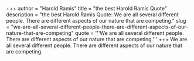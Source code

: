 +++
author = "Harold Ramis"
title = "the best Harold Ramis Quote"
description = "the best Harold Ramis Quote: We are all several different people. There are different aspects of our nature that are competing."
slug = "we-are-all-several-different-people-there-are-different-aspects-of-our-nature-that-are-competing"
quote = '''We are all several different people. There are different aspects of our nature that are competing.'''
+++
We are all several different people. There are different aspects of our nature that are competing.
